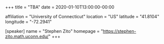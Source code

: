 +++
title = "TBA"
date = 2020-01-10T13:00:00-00:00

affiliation = "University of Connecticut"
location = "US"
latitude = "41.8104"
longitude =  "-72.2941"

[speaker]
  name = "Stephen Zito"
  homepage = "https://stephen-zito.math.uconn.edu/"
+++

